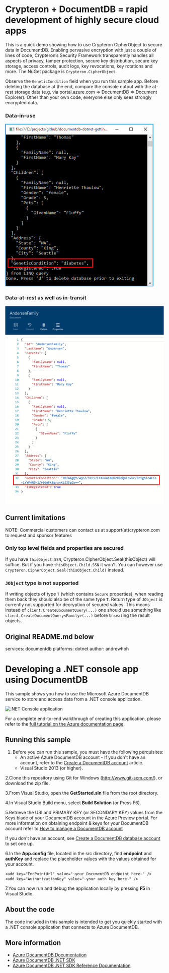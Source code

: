 # Crypteron + DocumentDB = rapid development of highly secure cloud apps

This is a quick demo showing how to use Crypteron CipherObject to secure data in DocumentDB. Enabling pervasive encryption with just a couple of lines of code, Crypteron’s Security Framework transparently handles all aspects of privacy, tamper protection, secure key distribution, secure key storage, access controls, audit logs, key revocations, key rotations and more. The NuGet package is `Crypteron.CipherObject`.

Observe the `GeneticCondition` field when you run this sample app. Before deleting the database at the end, compare the console output with the at-rest storage data (e.g. via portal.azure.com => DocumentDB => Document Explorer). Other than your own code, everyone else only sees strongly encrypted data.

### Data-in-use
![Data-in-use](./media/data-in-use.png "Data-in-use")

### Data-at-rest as well as in-transit
![Data-at-rest-and-in-transit](./media/data-at-rest-and-in-transit.png "Data-at-rest as well as in-transit")

## Current limitations

NOTE: Commercial customers can contact us at support(at)crypteron.com to request and sponsor features

### Only top level fields and properties are secured 

If you have `thisObject.SSN`, Crypteron.CipherObject.Seal(thisObject) will suffice. But if you have `thisObject.Child.SSN` it won't. You can however use `Crypteron.CipherObject.Seal(thisObject.Child)` instead. 

### `JObject` type is not supported

If writing objects of type `T` (which contains `Secure` properties), when reading them back they should also be of the same type `T`. Return type of `JObject` is currently not supported for decryption of secured values. This means instead of `client.CreateDocumentQuery(...)` one should use something like `client.CreateDocumentQuery<Family>(...)` before `Unseal`ing the result objects.

## Original README.md below

services: documentdb
platforms: dotnet
author: andrewhoh

# Developing a .NET console app using DocumentDB
This sample shows you how to use the Microsoft Azure DocumentDB service to store and access data from a .NET console application.

![.NET Console application](./media/image1.png)

For a complete end-to-end walkthrough of creating this application, please refer to the [full tutorial on the Azure documentation page](https://azure.microsoft.com/documentation/articles/documentdb-get-started/).

## Running this sample

1. Before you can run this sample, you must have the following perquisites:
	- An active Azure DocumentDB account - If you don't have an account, refer to the [Create a DocumentDB account](https://azure.microsoft.com/en-us/documentation/articles/documentdb-create-account/) article.
	- Visual Studio 2013 (or higher).

2.Clone this repository using Git for Windows (http://www.git-scm.com/), or download the zip file.

3.From Visual Studio, open the **GetStarted.sln** file from the root directory.

4.In Visual Studio Build menu, select **Build Solution** (or Press F6). 

5.Retrieve the URI and PRIMARY KEY (or SECONDARY KEY) values from the Keys blade of your DocumentDB account in the Azure Preview portal. For more information on obtaining endpoint & keys for your DocumentDB account refer to [How to manage a DocumentDB account](https://azure.microsoft.com/en-us/documentation/articles/documentdb-manage-account/#keys)

If you don't have an account, see [Create a DocumentDB database account](https://azure.microsoft.com/en-us/documentation/articles/documentdb-create-account/) to set one up.

6.In the **App.config** file, located in the src directory, find **endpoint** and **authKey** and replace the placeholder values with the values obtained for your account.

    <add key="EndPointUrl" value="~your DocumentDB endpoint here~" />
    <add key="AuthorizationKey" value="~your auth key here~" />

7.You can now run and debug the application locally by pressing **F5** in Visual Studio.

## About the code
The code included in this sample is intended to get you quickly started with a .NET console application that connects to Azure DocumentDB.

## More information

- [Azure DocumentDB Documentation](https://azure.microsoft.com/en-us/documentation/services/documentdb/)
- [Azure DocumentDB .NET SDK](https://www.nuget.org/packages/Microsoft.Azure.DocumentDB/)
- [Azure DocumentDB .NET SDK Reference Documentation](https://msdn.microsoft.com/library/azure/dn948556.aspx)
